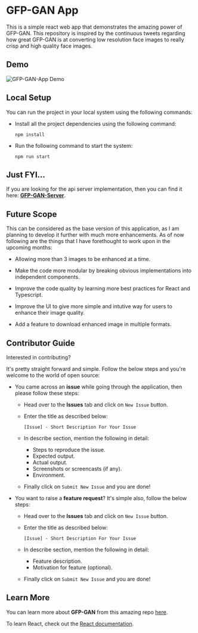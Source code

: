 # GFP-GAN App

This is a simple react web app that demonstrates the amazing power of GFP-GAN. This repository is inspired by the continuous tweets regarding how great GFP-GAN is at converting low resolution face images to really crisp and high quality face images.

## Demo

![GFP-GAN-App Demo](https://github.com/noobyogi0010/gfp-gan-app/blob/0111/sanity/assets/demo/demo.gif)

## Local Setup

You can run the project in your local system using the following commands:

- Install all the project dependencies using the following command:

    `npm install`

- Run the following command to start the system:

    `npm run start`

## Just FYI...

If you are looking for the api server implementation, then you can find it here: [**GFP-GAN-Server**](https://github.com/noobyogi0010/gfp-gan-server).

## Future Scope

This can be considered as the base version of this application, as I am planning to develop it further with much more enhancements. As of now following are the things that I have forethought to work upon in the upcoming months:

- Allowing more than 3 images to be enhanced at a time.

- Make the code more modular by breaking obvious implementations into independent components.

- Improve the code quality by learning more best practices for React and Typescript.

- Improve the UI to give more simple and intutive way for users to enhance their image quality.

- Add a feature to download enhanced image in multiple formats.

## Contributor Guide

Interested in contributing?

It's pretty straight forward and simple. Follow the below steps and you're welcome to the world of open source:

- You came across an **issue** while going through the application, then please follow these steps:

    - Head over to the **Issues** tab and click on `New Issue` button.
    - Enter the title as described below:

        `[Issue] - Short Description For Your Issue`

    - In describe section, mention the following in detail:

        - Steps to reproduce the issue.
        - Expected output.
        - Actual output.
        - Screenshots or screencasts (if any).
        - Environment.

    - Finally click on `Submit New Issue` and you are done!

- You want to raise a **feature request**? It's simple also, follow the below steps:

    - Head over to the **Issues** tab and click on `New Issue` button.
    - Enter the title as described below:

        `[Issue] - Short Description For Your Issue`

    - In describe section, mention the following in detail:

        - Feature description.
        - Motivation for feature (optional).

    - Finally click on `Submit New Issue` and you are done!


## Learn More

You can learn more about **GFP-GAN** from this amazing repo [here](https://github.com/TencentARC/GFPGAN).

To learn React, check out the [React documentation](https://reactjs.org/).
